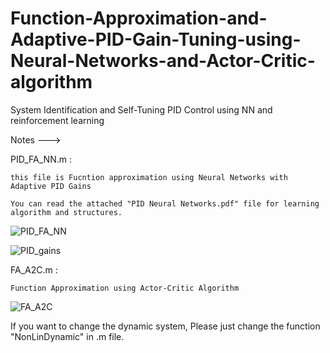 # Function-Approximation-and-Adaptive-PID-Gain-Tuning-using-Neural-Networks-and-Actor-Critic-algorithm
System Identification and Self-Tuning PID Control using NN and reinforcement learning

Notes --->

PID_FA_NN.m : 

    this file is Fucntion approximation using Neural Networks with Adaptive PID Gains
    
    You can read the attached "PID Neural Networks.pdf" file for learning algorithm and structures.

![PID_FA_NN](https://user-images.githubusercontent.com/60617560/129597840-e8d9f399-4de6-4a1a-8218-b4fd27fd5570.png)

![PID_gains](https://user-images.githubusercontent.com/60617560/129597930-453bcfa4-9962-4000-905a-179b3a898e61.png)

FA_A2C.m :

    Function Approximation using Actor-Critic Algorithm
![FA_A2C](https://user-images.githubusercontent.com/60617560/129596768-e3680e6c-bc19-4833-b5cb-73681c8fb1ef.png)

If you want to change the dynamic system, Please just change the function "NonLinDynamic" in .m file.
